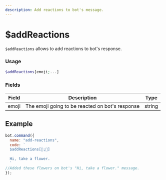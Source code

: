 ```yaml
---
description: Add reactions to bot's message.
---
```


# $addReactions

`$addReactions` allows to add reactions to bot's response.

### Usage

```php
$addReactions[emoji;...]
```

### Fields

| Field | Description                                     | Type   |
| ----- | ----------------------------------------------- | ------ |
| emoji | The emoji going to be reacted on bot's response | string |

## Example

```javascript
bot.command({
  name: "add-reactions",
  code: `
  $addReactions[🌸;🌺]
  
  Hi, take a flower.
  `
//Added these flowers on bot's "Hi, take a flower." message.
});
```
